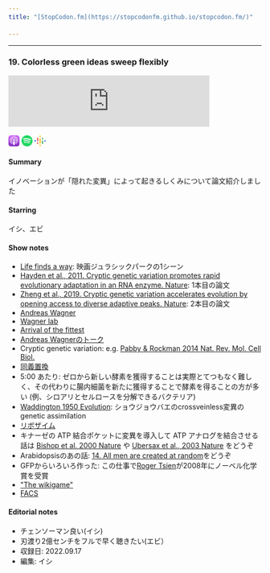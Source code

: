```yaml
---
title: "[StopCodon.fm](https://stopcodonfm.github.io/stopcodon.fm/)"

---
```

-------

### 19. Colorless green ideas sweep flexibly

<iframe src="https://anchor.fm/stopcodon/embed/episodes/19--Colorless-green-ideas-sweep-flexibly-e1qp062" height="102px" width="400px" frameborder="0" scrolling="no"></iframe>

[<img src="https://raw.githubusercontent.com/StopCodonfm/stopcodon/main/logos/apple-podcasts.png" width="22px">](https://podcasts.apple.com/gb/podcast/19-colorless-green-ideas-sweep-flexibly/id1572672009?i=1000586192978)
[<img src="https://raw.githubusercontent.com/StopCodonfm/stopcodon/main/logos/spotify.png" width="22px">](https://open.spotify.com/episode/2ovXHlc8cTNpCWyOTspan9?si=0a4e547adbf249c8)
[<img src="https://raw.githubusercontent.com/StopCodonfm/stopcodon/main/logos/google-podcasts.png" width="22px">](https://podcasts.google.com/feed/aHR0cHM6Ly9hbmNob3IuZm0vcy81YjY0MGVhMC9wb2RjYXN0L3Jzcw/episode/NTUyNWQ1NzYtZTliYy00YWRkLTg1OWEtNTMwZTk1ZjU1MDY4?sa=X&ved=0CAUQkfYCahcKEwjA8ZKq153_AhUAAAAAHQAAAAAQAQ)


#### Summary
イノベーションが「隠れた変異」によって起きるしくみについて論文紹介しました

#### Starring
イシ、エビ

#### Show notes

+ [Life finds a way](https://www.youtube.com/results?search_query=malcolm+life+finds+a+way): 映画ジュラシックパークの1シーン
+ [Hayden et al., 2011. Cryptic genetic variation promotes rapid evolutionary adaptation in an RNA enzyme. Nature](https://www.nature.com/articles/nature10083): 1本目の論文
+ [Zheng et al., 2019. Cryptic genetic variation accelerates evolution by opening access to diverse adaptive peaks. Nature](https://www.science.org/doi/pdf/10.1126/science.aax1837): 2本目の論文
+ [Andreas Wagner](https://en.wikipedia.org/wiki/Andreas_Wagner)
+ [Wagner lab](https://www.ieu.uzh.ch/wagner/research.html)
+ [Arrival of the fittest](https://www.amazon.com/Arrival-Fittest-How-Nature-Innovates/dp/1617230219)
+ [Andreas Wagnerのトーク](https://www.youtube.com/watch?v=aD4HUGVN6Ko&ab_channel=TheRoyalInstitution)
+ Cryptic genetic variation: e.g. [Pabby & Rockman 2014 Nat. Rev. Mol. Cell Biol.](https://www.nature.com/articles/nrg3688)
+ [同義置換](https://en.wikipedia.org/wiki/Synonymous_substitution)
+ 5:00 あたり: ゼロから新しい酵素を獲得することは実際とてつもなく難しく、その代わりに腸内細菌を新たに獲得することで酵素を得ることの方が多い (例、シロアリとセルロースを分解できるバクテリア)
+ [Waddington 1950 Evolution](https://onlinelibrary.wiley.com/doi/10.1111/j.1558-5646.1953.tb00070.x): ショウジョウバエのcrossveinless変異のgenetic assimilation
+ [リボザイム](https://ja.wikipedia.org/wiki/%E3%83%AA%E3%83%9C%E3%82%B6%E3%82%A4%E3%83%A0)
+ キナーゼの ATP 結合ポケットに変異を導入して ATP アナログを結合させる話は [Bishop et al. 2000 Nature](https://www.nature.com/articles/35030148) や [Ubersax et al., 2003 Nature](https://www.nature.com/articles/nature02062) をどうぞ
+ Arabidopsisのあの話: [14. All men are created at random](https://ja.wikipedia.org/wiki/%E3%83%AA%E3%83%9C%E3%82%B6%E3%82%A4%E3%83%A0)をどうぞ
+ GFPからいろいろ作った: この仕事で[Roger Tsien](https://en.wikipedia.org/wiki/Roger_Y._Tsien)が2008年にノーベル化学賞を受賞
+ ["The wikigame"](https://www.thewikigame.com/)
+ [FACS](https://en.wikipedia.org/wiki/Flow_cytometry#Cell_sorting_by_flow_cytometry)

#### Editorial notes
+ チェンソーマン良い(イシ)
+ 刃渡り2億センチをフルで早く聴きたい(エビ）
+ 収録日: 2022.09.17
+ 編集: イシ

